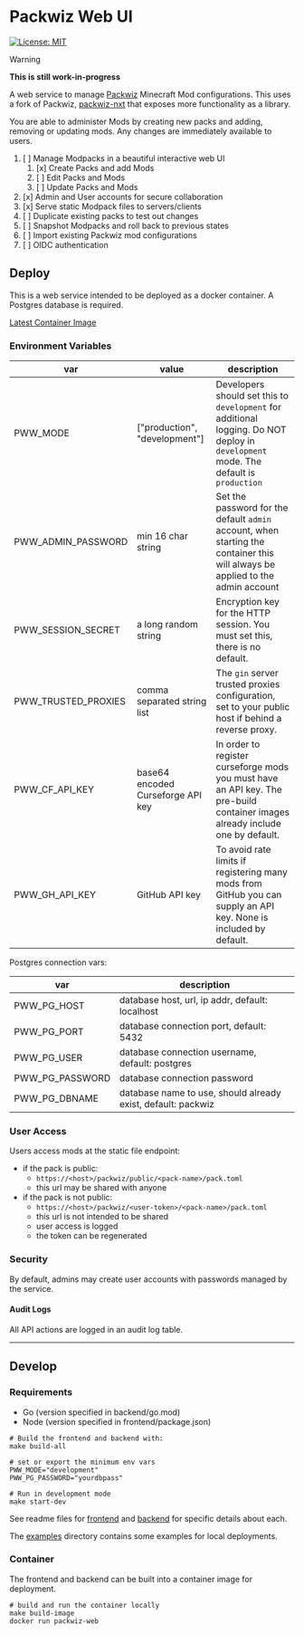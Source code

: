 # Packwiz Web UI

[![License: MIT](https://img.shields.io/badge/License-MIT-red.svg)](LICENSE)

> [!WARNING]
>
> **This is still work-in-progress**

A web service to manage [Packwiz](https://github.com/packwiz/packwiz) Minecraft Mod configurations.
This uses a fork of Packwiz, [packwiz-nxt](https://github.com/leocov-dev/packwiz-nxt) that exposes more functionality as a library.

You are able to administer Mods by creating new packs and adding, removing or updating mods.
Any changes are immediately available to users.

1. [ ] Manage Modpacks in a beautiful interactive web UI
   1. [x] Create Packs and add Mods
   2. [ ] Edit Packs and Mods
   3. [ ] Update Packs and Mods
2. [x] Admin and User accounts for secure collaboration
3. [x] Serve static Modpack files to servers/clients
4. [ ] Duplicate existing packs to test out changes
5. [ ] Snapshot Modpacks and roll back to previous states
6. [ ] Import existing Packwiz mod configurations
7. [ ] OIDC authentication

## Deploy
This is a web service intended to be deployed as a docker container.
A Postgres database is required.

[Latest Container Image]()

### Environment Variables

| var                 | value                                  | description                                                                                                                          |
|---------------------|----------------------------------------|--------------------------------------------------------------------------------------------------------------------------------------|
| PWW_MODE            | ["production", "development"]          | Developers should set this to `development` for additional logging. Do NOT deploy in `development` mode. The default is `production` |
| PWW_ADMIN_PASSWORD  | min 16 char string                     | Set the password for the default `admin` account, when starting the container this will always be applied to the admin account       |
| PWW_SESSION_SECRET  | a long random string                   | Encryption key for the HTTP session. You must set this, there is no default.                                                         |
| PWW_TRUSTED_PROXIES | comma separated string list            | The `gin` server trusted proxies configuration, set to your public host if behind a reverse proxy.                                   |
| PWW_CF_API_KEY      | base64 encoded Curseforge API key      | In order to register curseforge mods you must have an API key. The pre-build container images already include one by default.        |
| PWW_GH_API_KEY      | GitHub API key                         | To avoid rate limits if registering many mods from GitHub you can supply an API key. None is included by default.                    |

Postgres connection vars:

| var             | description                                                  |
|-----------------|--------------------------------------------------------------|
| PWW_PG_HOST     | database host, url, ip addr, default: localhost              |
| PWW_PG_PORT     | database connection port, default: 5432                      |
| PWW_PG_USER     | database connection username, default: postgres              |
| PWW_PG_PASSWORD | database connection password                                 |
| PWW_PG_DBNAME   | database name to use, should already exist, default: packwiz |


### User Access

Users access mods at the static file endpoint:
- if the pack is public:
  - `https://<host>/packwiz/public/<pack-name>/pack.toml`
  - this url may be shared with anyone
- if the pack is not public:
  - `https://<host>/packwiz/<user-token>/<pack-name>/pack.toml`
  - this url is not intended to be shared
  - user access is logged 
  - the token can be regenerated

### Security

By default, admins may create user accounts with passwords managed by the service.

#### Audit Logs

All API actions are logged in an audit log table.

---

## Develop

### Requirements
 - Go (version specified in backend/go.mod)
 - Node (version specified in frontend/package.json)

```shell
# Build the frontend and backend with:
make build-all

# set or export the minimum env vars
PWW_MODE="development"
PWW_PG_PASSWORD="yourdbpass"

# Run in development mode
make start-dev
```

See readme files for [frontend](frontend/README.md) and [backend](backend/README.md) for specific details about each.

The [examples](examples) directory contains some examples for local deployments.

### Container
The frontend and backend can be built into a container image for deployment.

```shell
# build and run the container locally
make build-image
docker run packwiz-web
```
